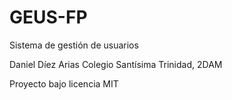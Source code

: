 # GEUS-FP
Sistema de gestión de usuarios

Daniel Díez Arias
Colegio Santísima Trinidad, 2DAM

Proyecto bajo licencia MIT
